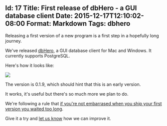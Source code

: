 Id: 17
Title: First release of dbHero - a GUI database client
Date: 2015-12-17T12:10:02-08:00
Format: Markdown
Tags: dbhero
--------------

Releasing a first version of a new program is a first step in a hopefully
long journey.

We've released [dbHero](https://dbheroapp.com), a GUI database client for Mac
and Windows. It currently supports PostgreSQL.

Here's how it looks like:

![](https://cdn-images-1.medium.com/max/800/1*IV3jiYmsEvjs2YAc5gx3sA.png)

The version is 0.1.9, which should hint that this is an early version.

It works, it's useful but there's so much more we plan to do.

We're following a rule that [if you're not embarrased when you ship your
first version you waited too long](http://ma.tt/2010/11/one-point-oh/).

Give it a try and [let us know](https://dbheroapp.com/feedback) how
we can improve it.

